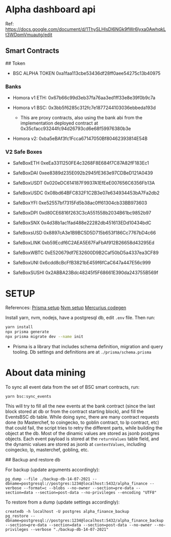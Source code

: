 # Alpha dashboard api

Ref:
https://docs.google.com/document/d/1ThySLHlsDl6NGk9fWr6lyxa0AwhqkLt3WDpmVmuautg/edit


## Smart Contracts

## Token

- BSC ALPHA TOKEN 0xa1faa113cbe53436df28ff0aee54275c13b40975

### Banks

- Homora v1 ETH: 0x67b66c99d3eb37fa76aa3ed1ff33e8e39f0b9c7a

- Homora v1 BSC: 0x3bb5f6285c312fc7e1877244103036ebbeda193d
  * This are proxy contracts, also using the bank abi from the implementation deployed contract at 0x35cfacc93244fc94d26793cd6e68f59976380b3e

- Homora v2: 0xba5eBAf3fc1Fcca67147050Bf80462393814E54B

### V2 Safe Boxes
* SafeBoxETH 0xeEa3311250FE4c3268F8E684f7C87A82fF183Ec1

* SafeBoxDAI 0xee8389d235E092b2945fE363e97CDBeD121A0439

* SafeBoxUSDT 0x020eDC614187F9937A1EfEeE007656C6356Fb13A

* SafeBoxUSDC 0x08bd64BFC832F1C2B3e07e634934453bA7Fa2db2

* SafeBoxYFI 0xe52557bf7315Fd5b38ac0ff61304cb33BB973603

* SafeBoxDPI 0xd80CE6816f263C3cA551558b2034B61bc9852b97

* SafeBoxSNX 0x4d38b1ac1fad488e22282db451613EDd10434bdC

* SafeBoxsUSD 0x8897cA3e1B9BC5D5D715b653f186Cc7767bD4c66

* SafeBoxLINK 0xb59Ecdf6C2AEA5E67FaFbAf912B26658d43295Ed

* SafeBoxWBTC 0xE520679df7E32600D9B2Caf50bD5a4337ea3CF89

* SafeBoxUNI 0x6cdd8cBcFfB3821bE459f6fCaC647a447E56c999

* SafeBoxSUSHI 0x2ABBA23Bdc48245f5F68661E390da243755B569f


# SETUP

References:
[Prisma setup](https://www.prisma.io/docs/getting-started/setup-prisma/start-from-scratch/install-prisma-client-typescript-postgres/)
[Nvm setup](https://github.com/nvm-sh/nvm)
[Mercurius codegen](https://github.com/mercurius-js/mercurius/blob/master/docs/typescript.md)

Install yarn, nvm, nodejs, have a postgresql db, edit `.env` file. Then run:
```sh
yarn install
npx prisma generate
npx prisma migrate dev --name init 
```

* Prisma is a library that includes schema definition, migration and query tooling. Db settings and definitions
are at `./prisma/schema.prisma`



# About data mining

To sync all event data from the set of BSC smart contracts, run:
```
yarn bsc:sync_events
```

This will try to fill all the new events at the bank contract (since the last block stored at db or from the contract starting block), and fill the EventsBSC db table. While doing sync, there are many contract requests done (to Masterchef, to coingecko, to goblin contract, to lp contract, etc) that could fail, the script tries to retry the different parts, while building the object at the db. Most of the dinamic values are stored as jsonb postgres objects. Each event payload is stored at the `returnValues` table field, and the dynamic values are stored as jsonb at `contextValues`, including coingecko, lp, masterchef, gobling, etc.


## Backup and restore db

For backup (update arguments accordingly):
```
pg_dump --file ./backup-db-14-07-2021 --dbname=postgresql://postgres:1234@localhost:5432/alpha_finance --verbose --format=c --blobs --no-owner --section=pre-data --section=data --section=post-data --no-privileges --encoding "UTF8"
```

To restore from a dump (update settings accordingly):

```
createdb -h localhost -U postgres alpha_finance_backup
pg_restore --dbname=postgresql://postgres:1234@localhost:5432/alpha_finance_backup --section=pre-data --section=data --section=post-data --no-owner --no-privileges --verbose "./backup-db-14-07-2021"
```
